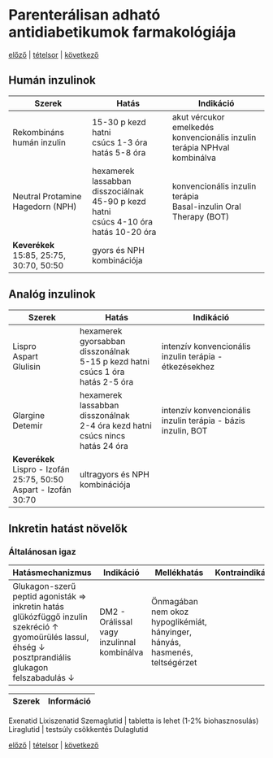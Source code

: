 # Parenterálisan adható antidiabetikumok farmakológiája

[előző](link) | [tételsor](0.%20Hattan%20ea%20kidolgozás%20-%20Németh%20Boldizsár.md) | [következő](link)

## Humán inzulinok

Szerek | Hatás | Indikáció
--- | --- | ---
Rekombináns humán inzulin | 15-30 p kezd hatni <br> csúcs 1-3 óra <br> hatás 5-8 óra | akut vércukor emelkedés <br> konvencionális inzulin terápia NPHval kombinálva
Neutral Protamine Hagedorn (NPH) | hexamerek lassabban disszociálnak <br> 45-90 p kezd hatni <br> csúcs 4-10 óra <br> hatás 10-20 óra | konvencionális inzulin terápia <br> Basal-inzulin Oral Therapy (BOT)
**Keverékek** <br> 15:85, 25:75, 30:70, 50:50 | gyors és NPH kombinációja

## Analóg inzulinok

Szerek | Hatás | Indikáció
--- | --- | ---
Lispro <br> Aspart <br> Glulisin | hexamerek gyorsabban disszonálnak <br> 5-15 p kezd hatni <br> csúcs 1 óra <br> hatás 2-5 óra | intenzív konvencionális inzulin terápia - étkezésekhez
Glargine <br> Detemir | hexamerek lassabban disszonálnak <br> 2-4 óra kezd hatni <br> csúcs nincs <br> hatás 24 óra | intenzív konvencionális inzulin terápia - bázis inzulin, BOT
**Keverékek** <br> Lispro - Izofán 25:75, 50:50 <br> Aspart - Izofán 30:70 | ultragyors és NPH kombinációja

## Inkretin hatást növelők

### Általánosan igaz

Hatásmechanizmus | Indikáció | Mellékhatás | Kontraindikáció
--- | --- | --- | ---
Glukagon-szerű peptid agonisták ⇒ inkretin hatás <br> glükózfüggő inzulin szekréció ↑ <br> gyomoürülés lassul, éhség ↓ <br> posztprandiális glukagon felszabadulás ↓ | DM2 - Orálissal vagy inzulinnal kombinálva | Önmagában nem okoz hypoglikémiát, hányinger, hányás, hasmenés, teltségérzet

Szerek | Információ
--- | ---
Exenatid
Lixiszenatid
Szemaglutid | tabletta is lehet (1-2% biohasznosulás)
Liraglutid | testsúly csökkentés
Dulaglutid

[előző](link) | [tételsor](0.%20Hattan%20ea%20kidolgozás%20-%20Németh%20Boldizsár.md) | [következő](link)

